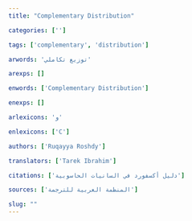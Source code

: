 ```yaml
---
title: "Complementary Distribution"

categories: ['']

tags: ['complementary', 'distribution']

arwords: 'توزيع تكاملي'

arexps: []

enwords: ['Complementary Distribution']

enexps: []

arlexicons: 'و'

enlexicons: ['C']

authors: ['Ruqayya Roshdy']

translators: ['Tarek Ibrahim']

citations: ['دليل أكسفورد في السانيات الحاسوبية']

sources: ['المنظمة العربية للترجمة']

slug: ""
---
```

